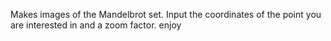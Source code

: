 Makes images of the Mandelbrot set.
Input the coordinates of the point you are interested in and a zoom factor.
enjoy
